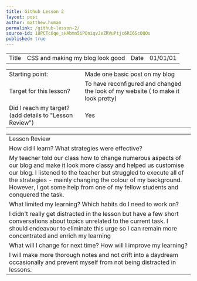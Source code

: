 ```yaml
---
title: Github Lesson 2
layout: post
author: matthew.human
permalink: /github-lesson-2/
source-id: 18PCTcOqe_sHAbmn5iPOniqvJeZRVuPtjc6R16ScQQOs
published: true
---
```

<table>
  <tr>
    <td>Title</td>
    <td>CSS and making my blog look good</td>
    <td>Date</td>
    <td>01/01/01</td>
  </tr>
</table>


<table>
  <tr>
    <td>Starting point:</td>
    <td>Made one basic post on my blog</td>
  </tr>
  <tr>
    <td>Target for this lesson?</td>
    <td>To have reconfigured and changed the look of my website ( to make it look pretty)</td>
  </tr>
  <tr>
    <td>Did I reach my target? 
(add details to "Lesson Review")</td>
    <td> Yes </td>
  </tr>
</table>


<table>
  <tr>
    <td>Lesson Review</td>
  </tr>
  <tr>
    <td>How did I learn? What strategies were effective? </td>
  </tr>
  <tr>
    <td>My teacher told our class how to change numerous aspects of our blog and make it look more classy and helped us customise our blog. I listened to the teacher but struggled to execute all of the strategies - mainly changing the colour of my background. However, I got some help from one of my fellow students and conquered the task.</td>
  </tr>
  <tr>
    <td>What limited my learning? Which habits do I need to work on? </td>
  </tr>
  <tr>
    <td>I didn't really get distracted in the lesson but have a few short conversations about topics unrelated to the current task. I should endeavour to eliminate this urge so I can remain more concentrated and enrich my learning</td>
  </tr>
  <tr>
    <td>What will I change for next time? How will I improve my learning?</td>
  </tr>
  <tr>
    <td>I will make more thorough notes and not drift into a daydream occasionally and prevent myself from not being distracted in lessons.</td>
  </tr>
</table>


